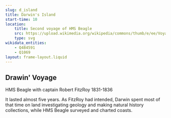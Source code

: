 ```yaml
---
slug: d_island
title: Darwin's Island
start-time: 10
location:
    title: Second voyage of HMS Beagle
    src: https://upload.wikimedia.org/wikipedia/commons/thumb/e/ee/Voyage_of_the_Beagle-en.svg/1200px-Voyage_of_the_Beagle-en.svg.png
    type: svg
wikidata_entities:
    - Q484591
    - Q1069
layout: frame-layout.liquid
---
```


## Drawin' Voyage
HMS Beagle with captain Robert FitzRoy 1831-1836

It lasted almost five years. As FitzRoy had intended, Darwin spent most of that time on land investigating geology and making natural history collections, while HMS Beagle surveyed and charted coasts.

